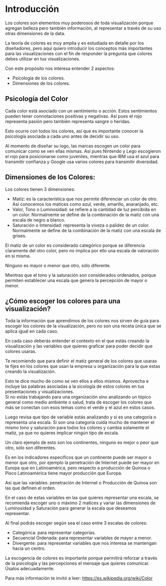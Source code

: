 # Introducción

Los colores son elementos muy poderosos de toda visualización porque agregan
belleza pero también información, al representar a través de su uso otras
dimensiones de la data.

La teoría de colores es muy amplia y es estudiada en detalle por los diseñadores,
pero aquí quiero introducir los conceptos más importantes para las
visualizaciones con el fin de responder la pregunta que colores debes utilizar
en tus visualizaciones.

Con este propósito nos interesa entender 2 aspectos:

- Psicología de los colores.
- Dimensiones de los colores.

## Psicología del Color

Cada color está asociado con un sentimiento o acción. Estos sentimientos pueden
tener connotaciones positivas y negativas. Así pues el rojo representa pasión
pero también representa sangre o heridas.

Esto ocurre con todos los colores, así que es importante conocer la psicología
asociada a cada uno antes de decidir su uso.

Al momento de diseñar su logo, las marcas escogen un color para comunicar como
se ven ellas mismas. Así pues Nintendo y Lego escogieron el rojo para
posicionarse como juveniles, mientras que IBM usa el azul para transmitir
confianza y Google usa varios colores para transmitir diversidad.


## Dimensiones de los Colores:

Los colores tienen 3 dimensiones:

- Matiz: es la característica que nos permite diferenciar un color de otro. Así
  conocemos los matices como azul, verde, amarillo, anaranjado, etc.
- Valor, Tono o Luminosidad: se refiere a la cantidad de luz percibida en un
  color. Normalmente se define de la combinación de la matiz con una escala de
  negro a blanco.
- Saturación o Intensidad: representa la viveza o palidez de un color.
  Normalmente se define de la combinación de la matiz con una escala de grises.


El matiz de un color es considerado categórico porque se diferencia claramente
del otro color, pero no implica por ello una escala de valoración en si misma.

Ninguno es mayor o menor que otro, sólo diferente.

Mientras que el tono y la saturación son considerados ordenados, porque permiten
establecer una escala que genera la percepción de mayor o menor.


## ¿Cómo escoger los colores para una visualización?

Toda la información que aprendimos de los colores nos sirven de guía para
escoger los colores de la visualización, pero no son una receta única que se
aplica igual en cada caso.

En cada caso deberás entender el contexto en el que estás creando la
visualización y las variables que quieres graficar para poder decidir que
colores usaras.

Te recomiendo que para definir el matiz general de los colores que usaras te
fijes en los colores que usan la empresa u organización para la que estas
creando la visualización.

Esto te dice mucho de como se ven ellos a ellos mismos. Aprovecha e incluye las
palabras asociadas a la sicología de estos colores en tus presentaciones y
visualizaciones.  
Si no estás trabajando para una organización sino analizando un tópico general
como medio ambiente o salud, trata de escoger los colores que más se conectan
con esos temas como el verde y el azul en estos casos.

Luego revisa que tipo de variable estás analizando y si es una categoría o
representa una escala. Si son una categoría cuida mucho de mantener el mismo
tono y saturación para todos los colores y cambia solamente el matiz, ya que no
quieres implicar ningún tipo de escala.

Un claro ejemplo de esto son los continentes, ninguno es mejor o peor que otro,
sólo son diferentes.

Es en los indicadores específicos que un continente puede ser mayor o menor que
otro, por ejemplo la penetración de Internet puede ser mayor en Europa que en
Latinoamérica, pero respecto a producción de Quinoa o Pisco Latinoamérica tiene
mayor producción que Europa.

Asi que las variables: penetración de Internet o Producción de Quinoa son las
que definen el orden.

En el caso de estas variables en las que quieres representar una escala, se
recomienda escoger uno o máximo 2 matices y variar las dimensiones de
Luminosidad y Saturación para generar la escala que deseamos representar.  

Al final podrás escoger según sea el caso entre 3 escalas de colores:

- Categórica: para representar categorías.
- Secuencial Ordenada: para representar variables de mayor a menor.
- Divergente: para representar variables que nos interesa se mantengan hacia un
  centro.

La escogencia de colores es importante porque permitirá reforzar a través de la
psicología y las percepciones el mensaje que quieres comunicar. Úsalos
adecuadamente.

Para más información te invitó a leer: https://es.wikipedia.org/wiki/Color
